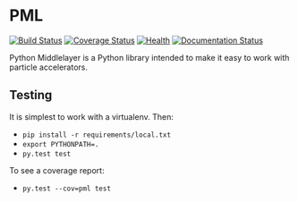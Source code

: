 # PML

[![Build Status](https://travis-ci.org/simkimsia/UtilityBehaviors.png)](https://travis-ci.org/simkimsia/UtilityBehaviors) [![Coverage Status](https://coveralls.io/repos/github/willrogers/pml/badge.svg?branch=master)](https://coveralls.io/github/willrogers/pml?branch=master) [![Health](https://landscape.io/github/willrogers/pml/master/landscape.svg?style=flat)](https://landscape.io/github/willrogers/pml/) [![Documentation Status](https://readthedocs.org/projects/pml-forked/badge/?version=documentation)](http://pml-forked.readthedocs.io/en/documentation/?badge=documentation)

Python Middlelayer is a Python library intended to make it easy to work with particle accelerators.

## Testing

It is simplest to work with a virtualenv.  Then:

* `pip install -r requirements/local.txt`
* `export PYTHONPATH=.`
* `py.test test`

To see a coverage report:

* `py.test --cov=pml test`
